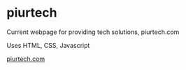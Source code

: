 # piurtech

Current webpage for providing tech solutions, piurtech.com

Uses HTML, CSS, Javascript

<a href="http://piurtech.com">piurtech.com</a>
